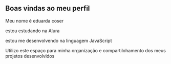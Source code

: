 ## Boas vindas ao meu perfil
Meu nome é eduarda coser

estou estudando na Alura

estou me desenvolvendo na linguagem JavaScript

Utilizo este espaço para minha organização e compartilohamento dos meus projetos desenvolvidos
